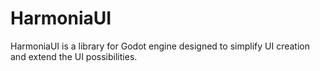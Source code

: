 # HarmoniaUI

HarmoniaUI is a library for Godot engine designed to simplify UI creation and extend the UI possibilities.
